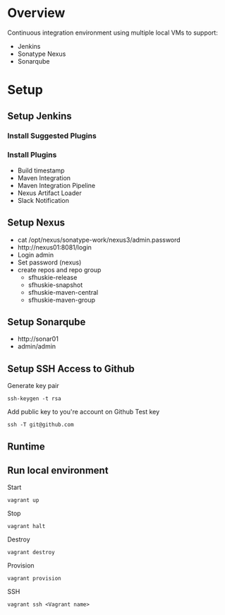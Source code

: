# Overview
Continuous integration environment using multiple local VMs to support:
* Jenkins
* Sonatype Nexus
* Sonarqube
# Setup
## Setup Jenkins
### Install Suggested Plugins
### Install Plugins
* Build timestamp
* Maven Integration
* Maven Integration Pipeline
* Nexus Artifact Loader
* Slack Notification

## Setup Nexus
* cat /opt/nexus/sonatype-work/nexus3/admin.password
* http://nexus01:8081/login
* Login admin
* Set password (nexus)
* create repos and repo group
  * sfhuskie-release
  * sfhuskie-snapshot
  * sfhuskie-maven-central
  * sfhuskie-maven-group

## Setup Sonarqube
* http://sonar01
* admin/admin

## Setup SSH Access to Github
Generate key pair
```
ssh-keygen -t rsa
```
Add public key to you're account on Github
Test key
```
ssh -T git@github.com
```

## Runtime
## Run local environment
Start 
```
vagrant up
```
Stop 
```
vagrant halt
```
Destroy 
```
vagrant destroy
```
Provision 
```
vagrant provision
```
SSH
```
vagrant ssh <Vagrant name>
```
